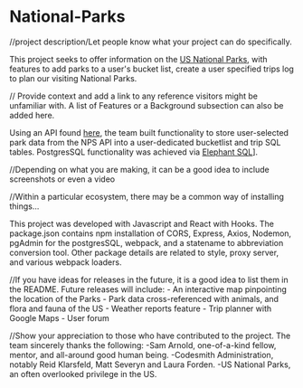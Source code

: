 # National-Parks

//project description/Let people know what your project can do specifically.

This project seeks to offer information on the [US National Parks](https://www.nps.gov/index.htm), with features to add parks to a user's bucket list, create a user specified trips log to plan our visiting National Parks.

// Provide context and add a link to any reference visitors might be unfamiliar with. A list of Features or a Background subsection can also be added here.

Using an API found [here](https://www.nps.gov/subjects/developer/api-documentation.htm#/), the team built functionality to store user-selected park data from the NPS API into a user-dedicated bucketlist and trip SQL tables. PostgresSQL functionality was achieved via [Elephant SQL](https://www.elephantsql.com/)].

//Depending on what you are making, it can be a good idea to include screenshots or even a video

//Within a particular ecosystem, there may be a common way of installing things...

This project was developed with Javascript and React with Hooks. The package.json contains npm installation of CORS, Express, Axios, Nodemon, pgAdmin for the postgresSQL, webpack, and a statename to abbreviation conversion tool. Other package details are related to style, proxy server, and various webpack loaders.

//If you have ideas for releases in the future, it is a good idea to list them in the README.
Future releases will include: - An interactive map pinpointing the location of the Parks - Park data cross-referenced with animals, and flora and fauna of the US - Weather reports feature - Trip planner with Google Maps - User forum

//Show your appreciation to those who have contributed to the project.
The team sincerely thanks the following:
-Sam Arnold, one-of-a-kind fellow, mentor, and all-around good human being.
-Codesmith Administration, notably Reid Klarsfeld, Matt Severyn and Laura Forden.
-US National Parks, an often overlooked privilege in the US.

